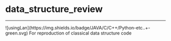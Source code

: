 # data_structure_review 
 <hr/>
 ![usingLan](https://img.shields.io/badge/JAVA/C/C++/Python-etc..+-green.svg)
For reproduction of classical data structure code
